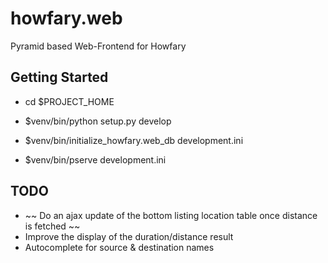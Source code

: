 howfary.web
========

Pyramid based Web-Frontend for Howfary


Getting Started
---------------

- cd $PROJECT\_HOME

- $venv/bin/python setup.py develop

- $venv/bin/initialize_howfary.web_db development.ini

- $venv/bin/pserve development.ini


TODO
---------------

- ~~ Do an ajax update of the bottom listing location table once distance is fetched ~~
- Improve the display of the duration/distance result
- Autocomplete for source & destination names
